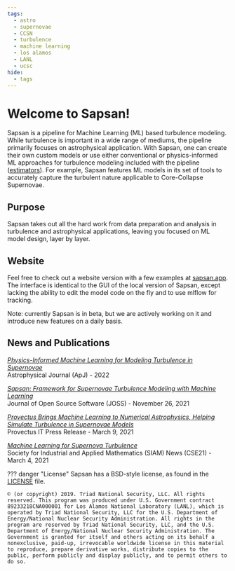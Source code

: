 ```yaml
---
tags:
  - astro
  - supernovae
  - CCSN
  - turbulence
  - machine learning
  - los alamos
  - LANL
  - ucsc
hide:
  - tags  
---
```


# Welcome to Sapsan!

Sapsan is a pipeline for Machine Learning (ML) based turbulence modeling. While turbulence is important in a wide range of mediums, the pipeline primarily focuses on astrophysical application. With Sapsan, one can create their own custom models or use either conventional or physics-informed ML approaches for turbulence modeling included with the pipeline ([estimators](/details/estimators)). For example, Sapsan features ML models in its set of tools to accurately capture the turbulent nature applicable to Core-Collapse Supernovae.

## Purpose
        
 Sapsan takes out all the hard work from data preparation and analysis in turbulence 
 and astrophysical applications, leaving you focused on ML model design, layer by layer.

## Website
Feel free to check out a website version with a few examples at [sapsan.app](http://sapsan.app). The interface is identical to the GUI of the local version of Sapsan, except lacking the ability to edit the model code on the fly and to use mlflow for tracking.

Note: currently Sapsan is in beta, but we are actively working on it and introduce new features on a daily basis.

## News and Publications
[*Physics-Informed Machine Learning for Modeling Turbulence in Supernovae*](https://arxiv.org/abs/2205.08663) <br />
Astrophysical Journal (ApJ) - 2022

[*Sapsan: Framework for Supernovae Turbulence Modeling with Machine Learning*](https://joss.theoj.org/papers/10.21105/joss.03199) <br />
Journal of Open Source Software (JOSS) - November 26, 2021

[*Provectus Brings Machine Learning to Numerical Astrophysics, Helping Simulate Turbulence in Supernovae Models*](https://provectus.com/provectus-machine-learning-numerical-astrophysics-supernovae-turbulence/)<br />
Provectus IT Press Release - March 9, 2021

[*Machine Learning for Supernova Turbulence*](https://sinews.siam.org/Details-Page/machine-learning-for-supernova-turbulence) <br />
Society for Industrial and Applied Mathematics (SIAM) News (CSE21) - March 4, 2021

??? danger "License"
    Sapsan has a BSD-style license, as found in the [LICENSE](https://github.com/pikarpov-LANL/Sapsan/blob/master/LICENSE) file.

    © (or copyright) 2019. Triad National Security, LLC. All rights reserved. This program was produced under U.S. Government contract 89233218CNA000001 for Los Alamos National Laboratory (LANL), which is operated by Triad National Security, LLC for the U.S. Department of Energy/National Nuclear Security Administration. All rights in the program are reserved by Triad National Security, LLC, and the U.S. Department of Energy/National Nuclear Security Administration. The Government is granted for itself and others acting on its behalf a nonexclusive, paid-up, irrevocable worldwide license in this material to reproduce, prepare derivative works, distribute copies to the public, perform publicly and display publicly, and to permit others to do so.